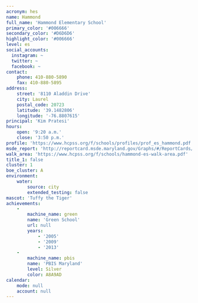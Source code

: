 ```yaml
---
acronym: hes
name: Hammond
full_name: 'Hammond Elementary School'
primary_color: '#006666'
secondary_color: '#D6D6D6'
highlight_color: '#006666'
level: es
social_accounts:
  instagram: ~
  twitter: ~
  facebook: ~
contact:
    phone: 410-880-5890
    fax: 410-880-5895
address:
    street: '8110 Aladdin Drive'
    city: Laurel
    postal_code: 20723
    latitude: '39.1482806'
    longitude: '-76.8807615'
principal: 'Kim Pratesi'
hours:
    open: '9:20 a.m.'
    close: '3:50 p.m.'
profile: 'https://www.hcpss.org/f/schools/profiles/prof_es_hammond.pdf'
msde_report: 'http://reportcard.msde.maryland.gov/Graphs/#/ReportCards/ReportCardSchool/1//1/13/0606/'
walk_area: 'https://www.hcpss.org/f/schools/hammond-es-walk-area.pdf'
title_1: false
cluster: 1
boe_cluster: A
environment:
    water:
        source: city
        extended_testing: false
mascot: 'Tuffy the Tiger'
achievements:
    -
        machine_name: green
        name: 'Green School'
        url: null
        years:
            - '2005'
            - '2009'
            - '2013'
    -
        machine_name: pbis
        name: 'PBIS Maryland'
        level: Silver
        color: A8A9AD
calendar:
    mode: null
    account: null
---
```


